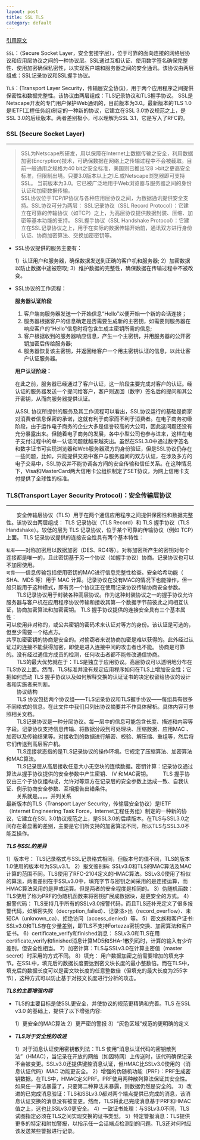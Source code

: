 ```yaml
---
layout: post
title: SSL TLS
category: default
---
```


[引用原文](http://kb.cnblogs.com/page/197396/)

`SSL`：（Secure Socket Layer，安全套接字层），位于可靠的面向连接的网络层协议和应用层协议之间的一种协议层。SSL通过互相认证、使用数字签名确保完整性、使用加密确保私密性，以实现客户端和服务器之间的安全通讯。该协议由两层组成：SSL记录协议和SSL握手协议。

`TLS`：(Transport Layer Security，传输层安全协议)，用于两个应用程序之间提供保密性和数据完整性。该协议由两层组成：TLS记录协议和TLS握手协议。
	SSL是Netscape开发的专门用户保护Web通讯的，目前版本为3.0。最新版本的TLS 1.0是IETF(工程任务组)制定的一种新的协议，它建立在SSL 3.0协议规范之上，是SSL 3.0的后续版本。两者差别极小，可以理解为SSL 3.1，它是写入了RFC的。 

### SSL (Secure Socket Layer)
-----------------------------

>   SSL为Netscape所研发，用以保障在Internet上数据传输之安全，利用数据加密(Encryption)技术，可确保数据在网络上之传输过程中不会被截取。目前一般通用之规格为40 bit之安全标准，美国则已推出128 >bit之更高安全标准，但限制出境。只要3.0版本以上之I.E.或Netscape浏览器即可支持SSL。   当前版本为3.0。它已被广泛地用于Web浏览器与服务器之间的身份认证和加密数据传输。   
>   SSL协议位于TCP/IP协议与各种应用层协议之间，为数据通讯提供安全支持。SSL协议可分为两层： SSL记录协议（SSL Record Protocol）：它建立在可靠的传输协议（如TCP）之上，为高层协议提供数据封装、压缩、加密等基本功能的支持。 SSL握手协议（SSL Handshake Protocol）：它建立在SSL记录协议之上，用于在实际的数据传输开始前，通讯双方进行身份认证、协商加密算法、交换加密密钥等。  

- SSL协议提供的服务主要有：

	1）认证用户和服务器，确保数据发送到正确的客户机和服务器;
	2）加密数据以防止数据中途被窃取;
	3）维护数据的完整性，确保数据在传输过程中不被改变。

- SSL协议的工作流程：

	**服务器认证阶段**  

	1) 客户端向服务器发送一个开始信息“Hello”以便开始一个新的会话连接；
	2) 服务器根据客户的信息确定是否需要生成新的主密钥，如需要则服务器在响应客户的“Hello”信息时将包含生成主密钥所需的信息;
	3) 客户根据收到的服务器响应信息，产生一个主密钥，并用服务器的公开密钥加密后传给服务器;
	4) 服务器恢复该主密钥，并返回给客户一个用主密钥认证的信息，以此让客户认证服务器。  

	**用户认证阶段：** 

 	在此之前，服务器已经通过了客户认证，这一阶段主要完成对客户的认证。经认证的服务器发送一个提问给客户，客户则返回（数字）签名后的提问和其公开密钥，从而向服务器提供认证。      

	从SSL 协议所提供的服务及其工作流程可以看出，SSL协议运行的基础是商家对消费者信息保密的承诺，这就有利于商家而不利于消费者。在电子商务初级阶段，由于运作电子商务的企业大多是信誉较高的大公司，因此这问题还没有充分暴露出来。但随着电子商务的发展，各中小型公司也参与进来，这样在电子支付过程中的单一认证问题就越来越突出。虽然在SSL3.0中通过数字签名和数字证书可实现浏览器和Web服务器双方的身份验证，但是SSL协议仍存在一些问题，比如，只能提供交易中客户与服务器间的双方认证，在涉及多方的电子交易中，SSL协议并不能协调各方间的安全传输和信任关系。在这种情况下，Visa和MasterCard两大信用卡公组织制定了SET协议，为网上信用卡支付提供了全球性的标准。   

### TLS(Transport Layer Security Protocol)：安全传输层协议
-----------------------------

　　安全传输层协议（TLS）用于在两个通信应用程序之间提供保密性和数据完整性。该协议由两层组成： TLS 记录协议（TLS Record）和 TLS 握手协议（TLS Handshake）。较低的层为 TLS 记录协议，位于某个可靠的传输协议（例如 TCP）上面。
TLS 记录协议提供的连接安全性具有两个基本特性：      

`私有`――对称加密用以数据加密（DES、RC4等）。对称加密所产生的密钥对每个连接都是唯一的，且此密钥基于另一个协议（如握手协议）协商。记录协议也可以不加密使用。     
`可靠`――信息传输包括使用密钥的MAC进行信息完整性检查。安全哈希功能（ SHA、MD5 等）用于 MAC 计算。记录协议在没有MAC的情况下也能操作，但一般只能用于这种模式，即有另一个协议正在使用记录协议传输协商安全参数。   
　　TLS记录协议用于封装各种高层协议。作为这种封装协议之一的握手协议允许服务器与客户机在应用程序协议传输和接收其第一个数据字节前彼此之间相互认证，协商加密算法和加密密钥。 TLS 握手协议提供的连接安全具有三个基本属性：     
可以使用非对称的，或公共密钥的密码术来认证对等方的身份。该认证是可选的，但至少需要一个结点方。  
共享加密密钥的协商是安全的。对偷窃者来说协商加密是难以获得的。此外经过认证过的连接不能获得加密，即使是进入连接中间的攻击者也不能。
协商是可靠的。没有经过通信方成员的检测，任何攻击者都不能修改通信协商。   
　　TLS的最大优势就在于：TLS是独立于应用协议。高层协议可以透明地分布在TLS协议上面。然而，TLS标准并没有规定应用程序如何在TLS上增加安全性；它把如何启动 TLS   握手协议以及如何解释交换的认证证书的决定权留给协议的设计者和实施者来判断。   
　　协议结构   
　　TLS   协议包括两个协议组――TLS记录协议和TLS握手协议――每组具有很多不同格式的信息。在此文件中我们只列出协议摘要并不作具体解析。具体内容可参照相关文档。  
　　TLS记录协议是一种分层协议。每一层中的信息可能包含长度、描述和内容等字段。记录协议支持信息传输、将数据分段到可处理块、压缩数据、应用MAC 、加密以及传输结果等。对接收到的数据进行解密、校验、解压缩、重组等，然后将它们传送到高层客户机。  
　　TLS连接状态指的是TLS记录协议的操作环境。它规定了压缩算法、加密算法和MAC算法。  
　　TLS记录层从高层接收任意大小无空块的连续数据。密钥计算：记录协议通过算法从握手协议提供的安全参数中产生密钥、 IV 和MAC密钥。
　　TLS 握手协议由三个子协议组构成，允许对等双方在记录层的安全参数上达成一致、自我认证、例示协商安全参数、互相报告出错条件。   
　　关系就是。。。。并列关系  
   最新版本的TLS（Transport Layer Security，传输层安全协议）是IETF（Internet Engineering Task    Force，Internet工程任务组）制定的一种新的协议，它建立在SSL 3.0协议规范之上，是SSL3.0的后续版本。在TLS与SSL3.0之间存在着显著的差别，主要是它们所支持的加密算法不同，所以TLS与SSL3.0不能互操作。  

***TLS与SSL的差异***  
    
1）版本号： TLS记录格式与SSL记录格式相同，但版本号的值不同，TLS的版本1.0使用的版本号为SSLv3.1。
2）报文鉴别码: SSLv3.0和TLS的MAC算法及MAC计算的范围不同。TLS使用了RFC-2104定义的HMAC算法。SSLv3.0使用了相似的算法，两者差别在于SSLv3.0中，填充字节与密钥之间采用的是连接运算，而HMAC算法采用的是异或运算。但是两者的安全程度是相同的。
3）伪随机函数： TLS使用了称为PRF的伪随机函数来将密钥扩展成数据块，是更安全的方式。
4）报警代码： TLS支持几乎所有的SSLv3.0报警代码，而且TLS还补充定义了很多报警代码，如解密失败（decryption_failed）、记录溢>出（record_overflow）、未知CA（unknown_ca）、拒绝访问（access_denied）等。
5）密文族和客户证书: SSLv3.0和TLS存在少量差别，即TLS不支持Fortezza密钥交换、加密算法和客户证书。
6）certificate_verify和finished消息： SSLv3.0和TLS在用certificate_verify和finished消息计算MD5和SHA-1散列码时，计算的输入有少许差别，但安全性相当。
7）加密计算：TLS与SSLv3.0在计算主密值（master secret）时采用的方式不同。
8）填充： 用户数据加密之前需要增加的填充字节。在SSL中，填充后的数据长度要达到密文块长度的最小整数倍。而在TLS中，填充后的数据长度可以是密文块长度的任意整数倍（但填充的最大长度为255字节），这种方式可以防止基于对报文长度进行分析的攻击。

***TLS的主要增强内容***   

- TLS的主要目标是使SSL更安全，并使协议的规范更精确和完善。TLS 在SSL v3.0 的基础上，提供了以下增强内容:   
    
	1）更安全的MAC算法
	2）更严密的警报
	3）“灰色区域”规范的更明确的定义

- ***TLS对于安全性的改进***   
 
	1）对于消息认证使用密钥散列法：TLS 使用“消息认证代码的密钥散列法”（HMAC），当记录在开放的网络（如因特网）上传送时，该代码确保记录不会被变更。SSLv3.0还提供键控消息认证，但HMAC比SSLv3.0使用的（消息认证代码）MAC 功能更安全。 
	2）增强的伪随机功能（PRF）：PRF生成密钥数据。在TLS中，HMAC定义PRF。PRF使用两种散列算法保证其安全性。如果任一算法暴露了，只要第二种算法未暴露，则数据仍然是安全的。
	3）改进的已完成消息验证：TLS和SSLv3.0都对两个端点提供已完成的消息，该消息认证交换的消息没有被变更。然而，TLS将此已完成消息基于PRF和HMAC值之上，这也比SSLv3.0更安全。 
	4）一致证书处理：与SSLv3.0不同，TLS试图指定必须在TLS之间实现交换的证书类型。
	5）特定警报消息：TLS提供更多的特定和附加警报，以指示任一会话端点检测到的问题。TLS还对何时应该发送某些警报进行记录。
